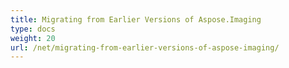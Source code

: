```yaml
---
title: Migrating from Earlier Versions of Aspose.Imaging
type: docs
weight: 20
url: /net/migrating-from-earlier-versions-of-aspose-imaging/
---
```



